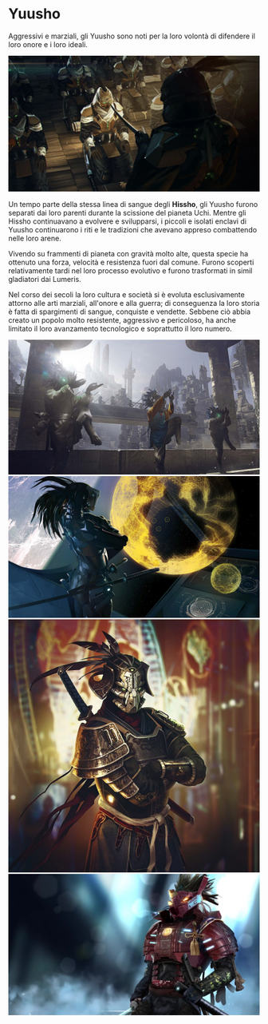 # Yuusho

Aggressivi e marziali, gli Yuusho sono noti per la loro volontà di difendere il loro onore e i loro ideali.

![](../../assets/custom_theme/space/images/yuusho/1.webp)

Un tempo parte della stessa linea di sangue degli **Hissho**, gli Yuusho furono separati dai loro parenti durante la scissione del pianeta Uchi. Mentre gli Hissho continuavano a evolvere e svilupparsi, i piccoli e isolati enclavi di Yuusho continuarono i riti e le tradizioni che avevano appreso combattendo nelle loro arene.

Vivendo su frammenti di pianeta con gravità molto alte, questa specie ha ottenuto una forza, velocità e resistenza fuori dal comune. Furono scoperti relativamente tardi nel loro processo evolutivo e furono trasformati in simil gladiatori dai Lumeris. 

Nel corso dei secoli la loro cultura e società si è evoluta esclusivamente attorno alle arti marziali, all'onore e alla guerra; di conseguenza la loro storia è fatta di spargimenti di sangue, conquiste e vendette. Sebbene ciò abbia creato un popolo molto resistente, aggressivo e pericoloso, ha anche limitato il loro avanzamento tecnologico e soprattutto il loro numero.

![](../../assets/custom_theme/space/images/yuusho/4.jpg)
![](../../assets/custom_theme/space/images/yuusho/5.jpg)
![](../../assets/custom_theme/space/images/yuusho/3.webp)
![](../../assets/custom_theme/space/images/yuusho/2.jpg)
